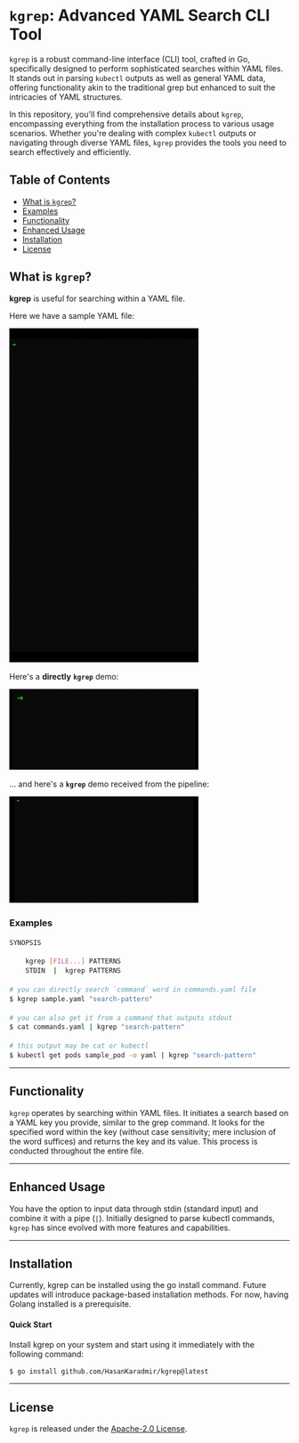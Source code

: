 # `kgrep`: Advanced YAML Search CLI Tool

`kgrep` is a robust command-line interface (CLI) tool, crafted in Go, specifically designed to perform sophisticated searches within YAML files. It stands out in parsing `kubectl` outputs as well as general YAML data, offering functionality akin to the traditional grep but enhanced to suit the intricacies of YAML structures.

In this repository, you'll find comprehensive details about `kgrep`, encompassing everything from the installation process to various usage scenarios. Whether you're dealing with complex `kubectl` outputs or navigating through diverse YAML files, `kgrep` provides the tools you need to search effectively and efficiently.

## Table of Contents
- [What is `kgrep`?](#what-is-kgrep)
- [Examples](#examples)
- [Functionality](#functionality)
- [Enhanced Usage](#enhanced-usage)
- [Installation](#installation)
- [License](#license)

## What is `kgrep`?

**kgrep** is useful for searching within a YAML file.

Here we have a sample YAML file:

<img src="img/kgrep-sample-yaml.gif" width="340px" height="600px">

<br>

Here's a **directly** **`kgrep`** demo:
<br>

<img src="img/kgrep-directly.gif" width="340px">

<br>

... and here's a **`kgrep`** demo received from the pipeline:

<img src="img/kgrep-stdin.gif" width="340px">

### Examples
```sh
SYNOPSIS

    kgrep [FILE...] PATTERNS
    STDIN  |  kgrep PATTERNS

# you can directly search `command` word in commands.yaml file
$ kgrep sample.yaml "search-pattern"

# you can also get it from a command that outputs stdout
$ cat commands.yaml | kgrep "search-pattern"

# this output may be cat or kubectl
$ kubectl get pods sample_pod -o yaml | kgrep "search-pattern"

```

-----

## Functionality

`kgrep` operates by searching within YAML files. It initiates a search based on a YAML key you provide, similar to the grep command. It looks for the specified word within the key (without case sensitivity; mere inclusion of the word suffices) and returns the key and its value. This process is conducted throughout the entire file.

-----

## Enhanced Usage

You have the option to input data through stdin (standard input) and combine it with a pipe (`|`). Initially designed to parse kubectl commands, `kgrep` has since evolved with more features and capabilities.

-----

## Installation

Currently, kgrep can be installed using the go install command. Future updates will introduce package-based installation methods. For now, having Golang installed is a prerequisite.

#### Quick Start

Install kgrep on your system and start using it immediately with the following command:

```bash
$ go install github.com/HasanKaradmir/kgrep@latest
```
-----

## License
`kgrep` is released under the [Apache-2.0 License](LICENSE).